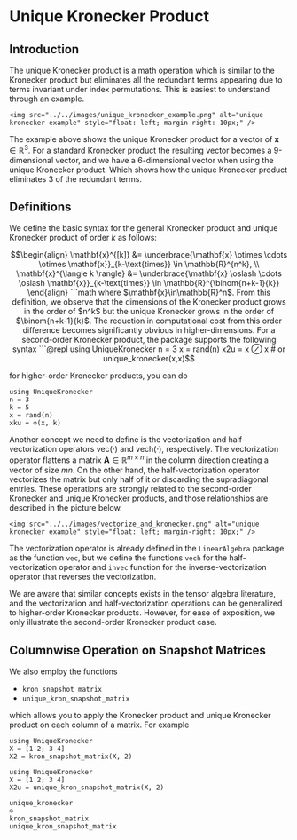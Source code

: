 # Unique Kronecker Product

## Introduction

The unique Kronecker product is a math operation which is similar to the Kronecker product but eliminates all the redundant terms appearing due to terms invariant under index permutations. This is easiest to understand through an example.

```@raw html
<img src="../../images/unique_kronecker_example.png" alt="unique kronecker example" style="float: left; margin-right: 10px;" />
```

The example above shows the unique Kronecker product for a vector of $\mathbf{x}\in\mathbb{R}^3$. For a standard Kronecker product the resulting vector becomes a 9-dimensional vector, and we have a 6-dimensional vector when using the unique Kronecker product. Which shows how the unique Kronecker product eliminates 3 of the redundant terms.

## Definitions

We define the basic syntax for the general Kronecker product and unique Kronecker product of order $k$ as follows:

```math
\begin{align}
    \mathbf{x}^{[k]} &= \underbrace{\mathbf{x} \otimes \cdots \otimes \mathbf{x}}_{k-\text{times}} \in \mathbb{R}^{n^k}, \\
    \mathbf{x}^{\langle k \rangle} &= \underbrace{\mathbf{x} \oslash \cdots \oslash \mathbf{x}}_{k-\text{times}} \in \mathbb{R}^{\binom{n+k-1}{k}}
\end{align}
```math

where $\mathbf{x}\in\mathbb{R}^n$. From this definition, we observe that the dimensions of the Kronecker product grows in the order of $n^k$ but the unique Kronecker grows in the order of $\binom{n+k-1}{k}$. The reduction in computational cost from this order difference becomes significantly obvious in higher-dimensions. 

For a second-order Kronecker product, the package supports the following syntax

```@repl
using UniqueKronecker
n = 3
x = rand(n)
x2u = x ⊘ x  # or unique_kronecker(x,x)
```

for higher-order Kronecker products, you can do

```@repl
using UniqueKronecker
n = 3
k = 5
x = rand(n)
xku = ⊘(x, k)
```

Another concept we need to define is the vectorization and half-vectorization operators $\mathrm{vec}(\cdot)$ and $\mathrm{vech}(\cdot)$, respectively. The vectorization operator flattens a matrix $\mathbf{A}\in\mathbb{R}^{m\times n}$ in the column direction creating a vector of size $mn$. On the other hand, the half-vectorization operator vectorizes the matrix but only half of it or discarding the supradiagonal entries. These operations are strongly related to the second-order Kronecker and unique Kronecker products, and those relationships are described in the picture below.

```@raw html
<img src="../../images/vectorize_and_kronecker.png" alt="unique kronecker example" style="float: left; margin-right: 10px;" />
```

The vectorization operator is already defined in the `LinearAlgebra` package as the function `vec`, but we define the functions `vech` for the half-vectorization operator and `invec` function for the inverse-vectorization operator that reverses the vectorization.

We are aware that similar concepts exists in the tensor algebra literature, and the vectorization and half-vectorization operations can be generalized to higher-order Kronecker products. However, for ease of exposition, we only illustrate the second-order Kronecker product case.


## Columnwise Operation on Snapshot Matrices

We also employ the functions 

- `kron_snapshot_matrix`
- `unique_kron_snapshot_matrix`

which allows you to apply the Kronecker product and unique Kronecker product on each column of a matrix. For example

```@repl
using UniqueKronecker
X = [1 2; 3 4]
X2 = kron_snapshot_matrix(X, 2)
```

```@repl
using UniqueKronecker
X = [1 2; 3 4]
X2u = unique_kron_snapshot_matrix(X, 2)
```


```@docs
unique_kronecker
⊘
kron_snapshot_matrix
unique_kron_snapshot_matrix
```
